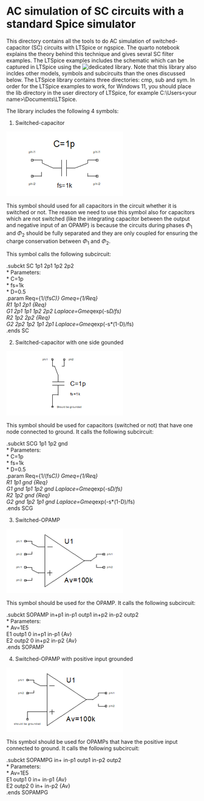 # AC simulation of SC circuits with a standard Spice simulator

This directory contains all the tools to do AC simulation of switched-capacitor (SC) circuits with LTSpice or ngspice. The quarto notebook explains the theory behind this technique and gives sevral SC filter examples. The LTSpice examples includes the schematic which can be captured in LTSpice using the ![dedicated library](/Simulation%20of%20SC%20Circuits/lib/LTSpice). Note that this library also incldes other models, symbols and subcircuits than the ones discussed below. The LTSpice library contains three directories: cmp, sub and sym. In order for the LTSpice examples to work, for Windows 11, you should place the lib directory in the user directory of LTSpice, for example C:\Users\<your name>\Documents\LTSpice.

The library includes the following 4 symbols:

1) Switched-capacitor

![Switched-capacitor.](/img/SC.png)

This symbol should used for all capacitors in the circuit whether it is switched or not. The reason we need to use this symbol also for capacitors which are not switched (like the integrating capacitor between the output and negative input of an OPAMP) is because the circuits during phases $\Phi_1$ and $\Phi_2$ should be fully separated and they are only coupled for ensuring the charge conservation between $\Phi_1$ and $\Phi_2$.

This symbol calls the following subcircuit:

.subckt SC 1p1 2p1 1p2 2p2\
\* Parameters:\
\* C=1p\
\* fs=1k\
\* D=0.5\
.param Req={1/(fs*C)} Gmeq={1/Req}\
R1 1p1 2p1 {Req}\
G1 2p1 1p1 1p2 2p2 Laplace=Gmeq*exp(-s*D/fs)\
R2 1p2 2p2 {Req}\
G2 2p2 1p2 1p1 2p1 Laplace=Gmeq*exp(-s*(1-D)/fs)\
.ends SC

2) Switched-capacitor with one side gounded

![Grounded switched-capacitor.](/img/SCG.png)

This symbol should be used for capacitors (switched or not) that have one node connected to ground. It calls the following subcircuit:

.subckt SCG 1p1 1p2 gnd\
\* Parameters:\
\* C=1p\
\* fs=1k\
\* D=0.5\
.param Req={1/(fs*C)} Gmeq={1/Req}\
R1 1p1 gnd {Req}\
G1 gnd 1p1 1p2 gnd Laplace=Gmeq*exp(-s*D/fs)\
R2 1p2 gnd {Req}\
G2 gnd 1p2 1p1 gnd Laplace=Gmeq*exp(-s*(1-D)/fs)\
.ends SCG

3) Switched-OPAMP

![Switched-OPAMP.](/img/SOPAMP.png)

This symbol should be used for the OPAMP. It calls the following subcircuit:

.subckt SOPAMP in+p1 in-p1 outp1 in+p2 in-p2 outp2\
\* Parameters:\
\* Av=1E5\
E1 outp1 0 in+p1 in-p1 {Av}\
E2 outp2 0 in+p2 in-p2 {Av}\
.ends SOPAMP

4) Switched-OPAMP with positive input grounded

![Grounded switched-OPAMP.](/img/SOPAMPG.png)

This symbol should be used for OPAMPs that have the positive input connected to ground. It calls the following subcircuit:

.subckt SOPAMPG in+ in-p1 outp1 in-p2 outp2\
\* Parameters:\
\* Av=1E5\
E1 outp1 0 in+ in-p1 {Av}\
E2 outp2 0 in+ in-p2 {Av}\
.ends SOPAMPG
